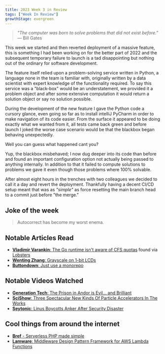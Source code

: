 ```yaml
---
title: 2023 Week 3 in Review
tags: ["Week In Review"]
growthStage: evergreen
---
```


> _"The computer was born to solve problems that did not exist before."_
> — Bill Gates

This week we started and then reverted deployment of a massive feature, this is something I had been working on for the better part of 2022 and the subsequent temporary failure to launch is a tad disappointing but nothing out of the ordinary for software development.

The feature itself relied upon a problem-solving service written in Python, a language none in the team is familiar with, originally written by a data scientist with expert knowledge of the functionality required. To say this service was a "black-box" would be an understatement, we provided it a problem object and after some extensive computation it would return a solution object or say no solution possible.

During the development of the new feature I gave the Python code a cursory glance, even going so far as to install intelliJ PyCharm in order to make navigation of its code easier. From the surface it appeared to be doing exactly what we wanted from it, all tests came back green and before launch I joked the worse case scenario would be that the blackbox began behaving unexpectedly.

Well you can guess what happened cant you?

Yup, the blackbox misbehaved; I now dug deeper into its code than before and found an important configuration option not actually being passed to anything internally. In addition to that it failed to compute solutions to problems we gave it even though those problems where 100% solvable.

After almost eight hours in the trenches with two colleagues we decided to call it a day and revert the deployment. Thankfully having a decent CI/CD setup meant that was as *"simple"* as force resetting the main branch head to a commit just before "the merge."

## Joke of the week
> Autocorrect has become my worst enema.

## Notable Articles Read
- [**Vladimir Varankin**: The Go runtime isn't aware of CFS quotas](https://vladimir.varank.in/notes/2023/01/go-runtime-vs-cfs-quota/) found via [Lobsters](https://lobste.rs/s/kinyxv/go_runtime_isn_t_aware_cfs_quotas)
- [**Wenting Zhang**: Grayscale on 1-bit LCDs](https://www.zephray.me/post/grayscale_lcd/)
- [**Buttondown**: Just use a monorepo](https://buttondown.email/blog/just-use-a-monorepo)

## Notable Videos Watched
- [**Generation Tech**: The Prison in Andor is Evil... and Brilliant](https://www.youtube.com/watch?v=Nh5fSoqY1F8)
- [**SciShow**: Three Spectacular New Kinds Of Particle Accelerators In The Works](https://www.youtube.com/watch?v=i3_3ga2E8vw)
- [**Seytonic**: Linus Boycotts Anker After Security Disaster](https://www.youtube.com/watch?v=ujmKulk40kM)

## Cool things from around the internet
- [**Bref** - Serverless PHP made simple](https://bref.sh/)
- [**Lamware**: Middleware Design Pattern Framework for AWS Lambda Functions](https://docs.evil.kiwi/lamware/)